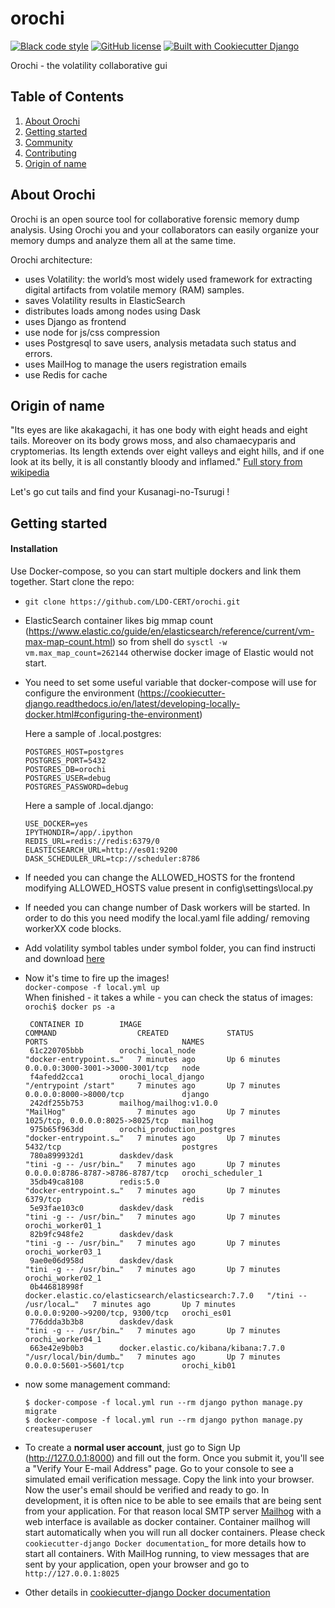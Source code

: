 # orochi
[![Black code style](https://img.shields.io/badge/code%20style-black-000000.svg)](http://shields.io/)
[![GitHub license](https://img.shields.io/github/license/LDO-CERT/orochi.svg)](https://github.com/LDO-CERT/orochi/blob/master/LICENSE)
[![Built with Cookiecutter Django](https://img.shields.io/badge/built%20with-Cookiecutter%20Django-ff69b4.svg)](https://github.com/pydanny/cookiecutter-django/)

Orochi - the volatility collaborative gui

## Table of Contents
1. [About Orochi](#about-orochi)
2. [Getting started](#getting-started)
3. [Community](#community)
4. [Contributing](#contributing)
5. [Origin of name](#origin-of-name)

## About Orochi
Orochi is an open source tool for collaborative forensic memory dump analysis. Using Orochi you and your collaborators can easily organize your memory dumps and analyze them all at the same time. 

Orochi architecture: 
- uses Volatility: the world’s most widely used framework for extracting digital artifacts from volatile memory (RAM) samples. 
- saves Volatility results in ElasticSearch
- distributes loads among nodes using Dask 
- uses Django as frontend
- use node for js/css compression
- uses Postgresql to save users, analysis metadata such status and errors.
- uses MailHog to manage the users registration emails
- use Redis for cache




## Origin of name
"Its eyes are like akakagachi, it has one body with eight heads and eight tails. Moreover on its body grows moss, and also chamaecyparis and cryptomerias. Its length extends over eight valleys and eight hills, and if one look at its belly, it is all constantly bloody and inflamed."
[Full story from wikipedia](https://en.wikipedia.org/wiki/Yamata_no_Orochi)

Let's go cut tails and find your Kusanagi-no-Tsurugi !

## Getting started
#### Installation
Use Docker-compose, so you can start multiple dockers and link them together.
Start clone the repo:

- ```git clone https://github.com/LDO-CERT/orochi.git```

-  ElasticSearch container likes big mmap count (https://www.elastic.co/guide/en/elasticsearch/reference/current/vm-max-map-count.html) so from shell do ```sysctl -w vm.max_map_count=262144``` otherwise docker image of Elastic would not start.

-  You need to set some useful variable that docker-compose will use for configure the environment (https://cookiecutter-django.readthedocs.io/en/latest/developing-locally-docker.html#configuring-the-environment)

   Here a sample of .local\.postgres:

    ```
    POSTGRES_HOST=postgres
    POSTGRES_PORT=5432
    POSTGRES_DB=orochi
    POSTGRES_USER=debug
    POSTGRES_PASSWORD=debug
    ```
    Here a sample of .local\.django:

    ```
    USE_DOCKER=yes
    IPYTHONDIR=/app/.ipython
    REDIS_URL=redis://redis:6379/0
    ELASTICSEARCH_URL=http://es01:9200
    DASK_SCHEDULER_URL=tcp://scheduler:8786
    ```
-  If needed you can change the ALLOWED_HOSTS for the frontend modifying ALLOWED_HOSTS value present in config\settings\local.py

-  If needed you can change number of Dask workers will be started. In order to do this you need modify the local.yaml file adding/ removing workerXX code blocks.

-  Add volatility symbol tables under symbol folder, you can find instructi and download [here](https://github.com/volatilityfoundation/volatility3#symbol-tables)
-  Now it's time to fire up the images! 
\
    ```docker-compose -f local.yml up```
\
   When finished - it takes a while - you can check the status of images:
\
   ```orochi$ docker ps -a```
   ```
    CONTAINER ID        IMAGE                                                 COMMAND                  CREATED             STATUS                      PORTS                              NAMES
    61c220705bbb        orochi_local_node                                     "docker-entrypoint.s…"   7 minutes ago       Up 6 minutes                0.0.0.0:3000-3001->3000-3001/tcp   node
    f4afedd2cca1        orochi_local_django                                   "/entrypoint /start"     7 minutes ago       Up 7 minutes                0.0.0.0:8000->8000/tcp             django
    242df255b753        mailhog/mailhog:v1.0.0                                "MailHog"                7 minutes ago       Up 7 minutes                1025/tcp, 0.0.0.0:8025->8025/tcp   mailhog
    975b65f963dd        orochi_production_postgres                            "docker-entrypoint.s…"   7 minutes ago       Up 7 minutes                5432/tcp                           postgres
    780a899932d1        daskdev/dask                                          "tini -g -- /usr/bin…"   7 minutes ago       Up 7 minutes                0.0.0.0:8786-8787->8786-8787/tcp   orochi_scheduler_1
    35db49ca8108        redis:5.0                                             "docker-entrypoint.s…"   7 minutes ago       Up 7 minutes                6379/tcp                           redis
    5e93fae103c0        daskdev/dask                                          "tini -g -- /usr/bin…"   7 minutes ago       Up 7 minutes                                                   orochi_worker01_1
    82b9fc948fe2        daskdev/dask                                          "tini -g -- /usr/bin…"   7 minutes ago       Up 7 minutes                                                   orochi_worker03_1
    9ae0e06d958d        daskdev/dask                                          "tini -g -- /usr/bin…"   7 minutes ago       Up 7 minutes                                                   orochi_worker02_1
    0b446818998f        docker.elastic.co/elasticsearch/elasticsearch:7.7.0   "/tini -- /usr/local…"   7 minutes ago       Up 7 minutes                0.0.0.0:9200->9200/tcp, 9300/tcp   orochi_es01
    776ddda3b3b8        daskdev/dask                                          "tini -g -- /usr/bin…"   7 minutes ago       Up 7 minutes                                                   orochi_worker04_1
    663e42e9b0b3        docker.elastic.co/kibana/kibana:7.7.0                 "/usr/local/bin/dumb…"   7 minutes ago       Up 7 minutes                0.0.0.0:5601->5601/tcp             orochi_kib01
    ```

-  now some management command:
    ```
    $ docker-compose -f local.yml run --rm django python manage.py migrate
    $ docker-compose -f local.yml run --rm django python manage.py createsuperuser
    ```



-  To create a **normal user account**, just go to Sign Up (http://127.0.0.1:8000) and fill out the form. Once you submit it, you'll see a "Verify Your E-mail    Address" page. Go to your console to see a simulated email verification message. Copy the link into your browser. Now the user's email should be verified and ready to go.
 In development, it is often nice to be able to see emails that are being sent from your application. For that reason local SMTP server [Mailhog](https://github.com/mailhog/MailHog) with a web interface is available as docker container.
    Container mailhog will start automatically when you will run all docker containers.
    Please check `cookiecutter-django Docker documentation`_ for more details how to start all containers.
    With MailHog running, to view messages that are sent by your application, open your browser and go to ``http://127.0.0.1:8025``

-  Other details in [cookiecutter-django Docker documentation](http://cookiecutter-django.readthedocs.io/en/latest/deployment-with-docker.html)


